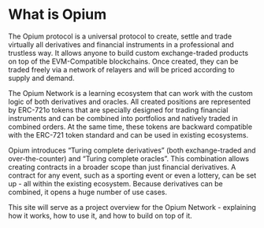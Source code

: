 # What is Opium

The Opium protocol is a universal protocol to create, settle and trade virtually all derivatives and financial instruments in a professional and trustless way. It allows anyone to build custom exchange-traded products on top of the EVM-Compatible blockchains. Once created, they can be traded freely via a network of relayers and will be priced according to supply and demand.  
  
The Opium Network is a learning ecosystem that can work with the custom logic of both derivatives and oracles. All created positions are represented by ERC-721o tokens that are specially designed for trading financial instruments and can be combined into portfolios and natively traded in combined orders. At the same time, these tokens are backward compatible with the ERC-721 token standard and can be used in existing ecosystems. 

Opium introduces “Turing complete derivatives” \(both exchange-traded and over-the-counter\) and “Turing complete oracles”. This combination allows creating contracts in a broader scope than just financial derivatives. A contract for any event, such as a sporting event or even a lottery, can be set up - all within the existing ecosystem. Because derivatives can be combined, it opens a huge number of use cases.

This site will serve as a project overview for the Opium Network - explaining how it works, how to use it, and how to build on top of it.

